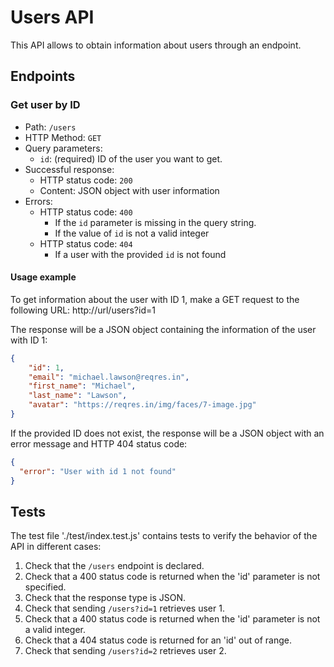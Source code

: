 # Users API

This API allows to obtain information about users through an endpoint.

## Endpoints

### Get user by ID

- Path: `/users`
- HTTP Method: `GET`
- Query parameters:
  - `id`: (required) ID of the user you want to get.
- Successful response:
  - HTTP status code: `200`
  - Content: JSON object with user information
- Errors:
  - HTTP status code: `400`
    - If the `id` parameter is missing in the query string.
    - If the value of `id` is not a valid integer
  - HTTP status code: `404`
    - If a user with the provided `id` is not found

#### Usage example

To get information about the user with ID 1, make a GET request to the following URL:
http://url/users?id=1

The response will be a JSON object containing the information of the user with ID 1:

```json
{
    "id": 1,
    "email": "michael.lawson@reqres.in",
    "first_name": "Michael",
    "last_name": "Lawson",
    "avatar": "https://reqres.in/img/faces/7-image.jpg"
}
```
If the provided ID does not exist, the response will be a JSON object with an error message and HTTP 404 status code:
```json
{
  "error": "User with id 1 not found"
}
```
## Tests

The test file './test/index.test.js' contains tests to verify the behavior of the API in different cases:

1. Check that the `/users` endpoint is declared.
2. Check that a 400 status code is returned when the 'id' parameter is not specified.
3. Check that the response type is JSON.
4. Check that sending `/users?id=1` retrieves user 1.
5. Check that a 400 status code is returned when the 'id' parameter is not a valid integer.
6. Check that a 404 status code is returned for an 'id' out of range.
7. Check that sending `/users?id=2` retrieves user 2.
